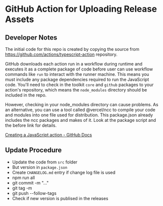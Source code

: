 # GitHub Action for Uploading Release Assets

## Developer Notes

The initial code for this repo is created by copying the source from
https://github.com/actions/typescript-action repository.

GitHub downloads each action run in a workflow during runtime and executes it
as a complete package of code before user can use workflow commands like `run`
to interact with the runner machine. This means you must include any package
dependencies required to run the JavaScript code. You'll need to check in the
toolkit `core` and `github` packages to your action's repository, which means
the `node_modules` directory should be included in the repo.

However, checking in your node_modules directory can cause problems. As an
alternative, you can use a tool called @vercel/ncc to compile your code and
modules into one file used for distribution. This package.json already
includes the ncc packages and makes of it. Look at the package script and the
before link for details.

[Creating a JavaScript action - GitHub Docs](https://docs.github.com/en/actions/creating-actions/creating-a-javascript-action)

## Update Procedure

-  Update the code from `src` folder
-  But version in `package.json`
-  Create `CHANGELOG.md` entry if change log file is used
-  npm run all
-  git commit -m "..."
-  git tag -m <version> <version>
-  git push --follow-tags
-  Check if new version is publised in the releases
